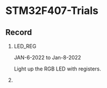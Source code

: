 # STM32F407-Trials

## Record

1. LED_REG

   JAN-6-2022 to Jan-8-2022

   Light up the RGB LED with registers.
   
2. 
